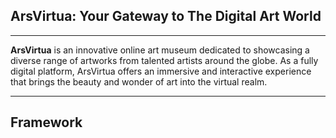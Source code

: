 ## ArsVirtua: Your Gateway to The Digital Art World

---

<div align="left"

**ArsVirtua** is an innovative online art museum dedicated to showcasing a diverse range of artworks from talented artists around the globe. As a fully digital platform, ArsVirtua offers an immersive and interactive experience that brings the beauty and wonder of art into the virtual realm.

</div>


---

## Framework

